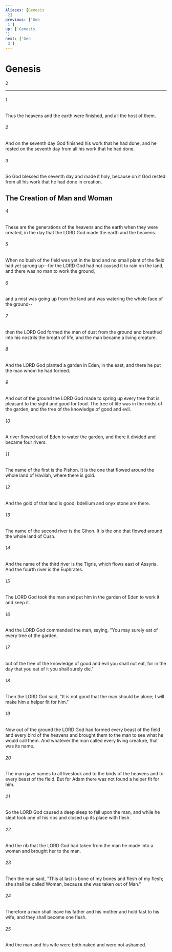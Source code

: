 ```yaml
---
Aliases: [Genesis 2]
previous: ['Gen 1']
up: ['Genesis']
next: ['Gen 3']
---
```

# Genesis 2

***
 

###### 1 
Thus the heavens and the earth were finished, and all the host of them.  

###### 2 
And on the seventh day God finished his work that he had done, and he rested on the seventh day from all his work that he had done.  

###### 3 
So God blessed the seventh day and made it holy, because on it God rested from all his work that he had done in creation.  ## The Creation of Man and Woman  

###### 4 
These are the generations  of the heavens and the earth when they were created,  in the day that the LORD God made the earth and the heavens.  

###### 5 
When no bush of the field was yet in the land and no small plant of the field had yet sprung up--for the LORD God had not caused it to rain on the land, and there was no man to work the ground,  

###### 6 
and a mist was going up from the land and was watering the whole face of the ground--  

###### 7 
then the LORD God formed the man of dust from the ground and breathed into his nostrils the breath of life, and the man became a living creature.  

###### 8 
And the LORD God planted a garden in Eden, in the east, and there he put the man whom he had formed.  

###### 9 
And out of the ground the LORD God made to spring up every tree that is pleasant to the sight and good for food. The tree of life was in the midst of the garden, and the tree of the knowledge of good and evil.  

###### 10 
A river flowed out of Eden to water the garden, and there it divided and became four rivers.  

###### 11 
The name of the first is the Pishon. It is the one that flowed around the whole land of Havilah, where there is gold.  

###### 12 
And the gold of that land is good; bdellium and onyx stone are there.  

###### 13 
The name of the second river is the Gihon. It is the one that flowed around the whole land of Cush.  

###### 14 
And the name of the third river is the Tigris, which flows east of Assyria. And the fourth river is the Euphrates.  

###### 15 
The LORD God took the man and put him in the garden of Eden to work it and keep it.  

###### 16 
And the LORD God commanded the man, saying, "You may surely eat of every tree of the garden,  

###### 17 
but of the tree of the knowledge of good and evil you shall not eat, for in the day that you eat of it you shall surely die."  

###### 18 
Then the LORD God said, "It is not good that the man should be alone; I will make him a helper fit for him."  

###### 19 
Now out of the ground the LORD God had formed every beast of the field and every bird of the heavens and brought them to the man to see what he would call them. And whatever the man called every living creature, that was its name.  

###### 20 
The man gave names to all livestock and to the birds of the heavens and to every beast of the field. But for Adam there was not found a helper fit for him.  

###### 21 
So the LORD God caused a deep sleep to fall upon the man, and while he slept took one of his ribs and closed up its place with flesh.  

###### 22 
And the rib that the LORD God had taken from the man he made into a woman and brought her to the man.  

###### 23 
Then the man said, "This at last is bone of my bones  and flesh of my flesh;  she shall be called Woman,  because she was taken out of Man."  

###### 24 
Therefore a man shall leave his father and his mother and hold fast to his wife, and they shall become one flesh.  

###### 25 
And the man and his wife were both naked and were not ashamed.
